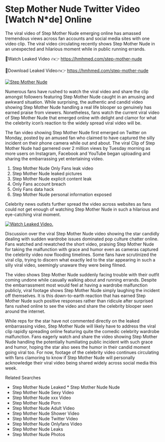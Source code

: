 ﻿# Step Mother Nude Twitter Video [Watch N*de] Online

The viral video of ﻿Step Mother Nude emerging online has amassed tremendous views across fan accounts and social media sites with one video clip. The viral video circulating recently shows ﻿Step Mother Nude in an unexpected and hilarious moment while in public running errands. 

🔴Watch Leaked Video 🔥👉  https://hmhmed.com/step-mother-nude 

🔴Download Leaked Video🔥👉  https://hmhmed.com/step-mother-nude 

[![Step Mother Nude](https://i.imgur.com/dJHk4Zq.gif)](https://hmhmed.com/step-mother-nude)

Numerous fans have rushed to watch the viral video and share the clip amongst followers featuring ﻿Step Mother Nude caught in an amusing and awkward situation. While surprising, the authentic and candid video showing ﻿Step Mother Nude handling a real life blooper so genuinely has earned praise from viewers. Nonetheless, fans watch the current viral video of ﻿Step Mother Nude that emerged online with delight and clamor for what the celebrity icon’s reaction to the widely spread viral video will be.

The fan video showing ﻿Step Mother Nude first emerged on Twitter on Monday, posted by an amused fan who claimed to have captured the silly incident on their phone camera while out and about. The viral Clip of ﻿Step Mother Nude had garnered over 2 million views by Tuesday morning as more users on Instagram, Facebook and YouTube began uploading and sharing the embarrassing yet entertaining video. 

1. ﻿Step Mother Nude Only Fans leak video
2. ﻿Step Mother Nude leaked pictures
3. ﻿Step Mother Nude explicit content leak
4. Only Fans account breach
5. Only Fans data hack
6. ﻿Step Mother Nude personal information exposed

Celebrity news outlets further spread the video across websites as fans could not get enough of watching ﻿Step Mother Nude in such a hilarious and eye-catching viral moment. 

[![Watch Leaked Video.](https://miro.medium.com/v2/resize:fit:828/format:webp/1*cilzJN44JGOrTw9NJCrNHA.gif "Watch Leaked Video")](https://hmhmed.com/step-mother-nude)

Discussion over the viral ﻿Step Mother Nude video showing the star candidly dealing with sudden wardrobe issues dominated pop culture chatter online. Fans watched and rewatched the short video, praising ﻿Step Mother Nude for taking the malfunction with grace and humor even as cameras captured the celebrity video now flooding timelines. Some fans have scrutinized the viral clip, trying to discern what exactly led to the star appearing in such a silly viral video, seemingly unaware they were being filmed.

The video shows ﻿Step Mother Nude suddenly facing trouble with their outfit coming undone while casually walking about and running errands. Despite the embarrassment most would feel at having a wardrobe malfunction publicly, viral footage shows ﻿Step Mother Nude simply laughing the incident off themselves. It is this down-to-earth reaction that has earned ﻿Step Mother Nude such positive responses rather than ridicule after surprised fans rushed online to see the video and share the celebrity blooper seen around the internet.  

While reps for the star have not commented directly on the leaked embarrassing video, ﻿Step Mother Nude will likely have to address the viral clip rapidly spreading online featuring quite the comedic celebrity wardrobe malfunction. Fans eagerly watch and share the video showing ﻿Step Mother Nude handling the potentially humiliating public incident with such grace and humor, hoping the star also sees the humor in their candid moment going viral too. For now, footage of the celebrity video continues circulating with fans clamoring to know if ﻿Step Mother Nude will personally acknowledge their viral video being shared widely across social media this week.

Related Searches
* ﻿Step Mother Nude Leaked
﻿* Step Mother Nude Nude
* ﻿Step Mother Nude Sexy Video
* ﻿Step Mother Nude xxx Video
* ﻿Step Mother Nude Porn
* ﻿Step Mother Nude Adult Video
* ﻿Step Mother Nude Shower Video
* ﻿Step Mother Nude Twitter Video
* ﻿Step Mother Nude Onlyfans Video
* ﻿Step Mother Nude Leaks
* ﻿Step Mother Nude Photos